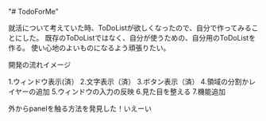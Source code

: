 "# TodoForMe" 

就活について考えていた時、ToDoListが欲しくなったので、自分で作ってみることにした。
既存のToDoListではなく、自分が使うための、自分用のToDoListを作る。
使い心地のよいものになるよう頑張りたい。

開発の流れイメージ

1.ウィンドウ表示(済）
2.文字表示（済）
3.ボタン表示（済）
4.領域の分割かレイヤーの追加
5.ウィンドウの入力の反映
6.見た目を整える
7.機能追加

外からpanelを触る方法を発見した！いえーい
